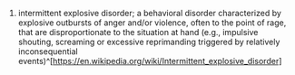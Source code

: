 1. intermittent explosive disorder; a behavioral disorder characterized by explosive outbursts of anger and/or violence, often to the point of rage, that are disproportionate to the situation at hand (e.g., impulsive shouting, screaming or excessive reprimanding triggered by relatively inconsequential events)^[https://en.wikipedia.org/wiki/Intermittent_explosive_disorder]